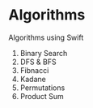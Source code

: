 # Algorithms

Algorithms using Swift
1. Binary Search
2. DFS & BFS
3. Fibnacci
4. Kadane
5. Permutations
6. Product Sum
